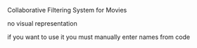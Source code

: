 Collaborative Filtering System for Movies

no visual representation

if you want to use it you must manually enter names from code